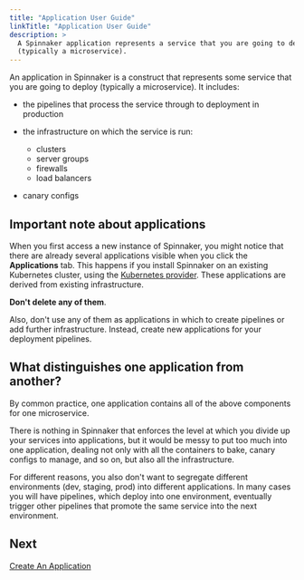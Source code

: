 ```yaml
---
title: "Application User Guide"
linkTitle: "Application User Guide"
description: >
  A Spinnaker application represents a service that you are going to deploy
  (typically a microservice).
---
```



An application in Spinnaker is a construct that represents some service that you
are going to deploy (typically a microservice). It includes:

* the pipelines that process the service through to deployment in production

* the infrastructure on which the service is run:
  - clusters
  - server groups
  - firewalls
  - load balancers

* canary configs

## Important note about applications

When you first access a new instance of Spinnaker, you might notice that there
are already several applications visible when you click the **Applications** tab.
This happens if you install Spinnaker on an existing Kubernetes cluster, using
the [Kubernetes provider](/docs/reference/providers/kubernetes-v2/). These applications
are derived from existing infrastructure.

**Don't delete any of them**.

Also, don't use any of them as applications in which to create pipelines or add
further infrastructure. Instead, create new applications for your deployment
pipelines.

## What distinguishes one application from another?

By common practice, one application contains all of the above components for one
microservice.

There is nothing in Spinnaker that enforces the level at which you divide up
your services into applications, but it would be messy to put too much into one
application, dealing not only with all the containers to bake, canary configs to
manage, and so on, but also all the infrastructure.

For different reasons, you also don't want to segregate different environments
(dev, staging, prod) into different applications. In many cases you will have
pipelines, which deploy into one environment, eventually trigger other pipelines
that promote the same service into the next environment.

## Next

[Create An Application](/docs/guides/user/applications/create/)
